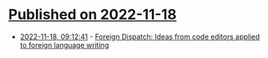 # [Published on 2022-11-18](index.md)

* [2022-11-18, 09:12:41](https://news.ycombinator.com/item?id=33652218) - [Foreign Dispatch: Ideas from code editors applied to foreign language writing](https://harry.vangberg.name/posts/foreign-dispatch/)
